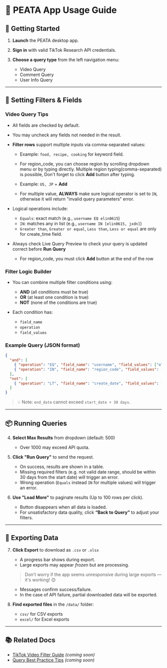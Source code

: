 # 📘 PEATA App Usage Guide

## 🚀 Getting Started

1. **Launch** the PEATA desktop app.
2. **Sign in** with valid TikTok Research API credentials.
3. **Choose a query type** from the left navigation menu:

   * Video Query
   * Comment Query
   * User Info Query

---

## 🎯 Setting Filters & Fields

### Video Query Tips

* All fields are checked by default.
* You may uncheck any fields not needed in the result.
* **Filter rows** support multiple inputs via comma-separated values:

  * Example: `food, recipe, cooking` for keyword field.
  * For region_code, you can choose region by scrolling dropdown menu or by typing directly. Multiple region typing(comma-separated) is possible, Don't forget to click **Add** button after typing.
  * Example: `US, JP` + **Add** 
  
  * For multiple value, **ALWAYS** make sure logical operator is set to `IN`, otherwise it will return "invalid query parameters" error.
  
* Logical operations include:

  * `Equals`: exact match (e.g., `username EQ elin0615`)
  * `IN`: matches any in list (e.g., `username IN [elin0615, jxdn]`)
  * `Greater than`, `Greater or equal`, `Less than`, `Less or equal` are only for create_time field.
  
* Always check Live Query Preview to check your query is updated correct before **Run Query**
    * For region_code, you must click **Add** button at the end of the row

### Filter Logic Builder

* You can combine multiple filter conditions using:

  * **AND** (all conditions must be true)
  * **OR** (at least one condition is true)
  * **NOT** (none of the conditions are true)
* Each condition has:

  * `field_name`
  * `operation`
  * `field_values`

### Example Query (JSON format)

```json
{
  "and": [
    { "operation": "EQ", "field_name": "username", "field_values": ["elin0615"] },
    { "operation": "IN", "field_name": "region_code", "field_values": ["US", "JP"] }
  ],
  "not": [
    { "operation": "LT", "field_name": "create_date", "field_values": ["20230101"] }
  ]
}
```

> 💡 Note: `end_date` cannot exceed `start_date + 30 days`.

---

## 📦 Running Queries

4. **Select Max Results** from dropdown (default: 500)

   * Over 1000 may exceed API quota.

5. **Click "Run Query"** to send the request.

   * On success, results are shown in a table.
   * Missing required filters (e.g. not valid date range, should be within 30 days from the start date) will trigger an error.
   * Wrong operation (`Equals` instead `IN` for multiple values) will trigger an error.

6. **Use "Load More"** to paginate results (Up to 100 rows per click).

   * Button disappears when all data is loaded.
   * For unsatisfactory data quality, click **“Back to Query”** to adjust your filters.

---

## 💾 Exporting Data

7. **Click Export** to download as `.csv` or `.xlsx`

   * A progress bar shows during export.
   * Large exports may appear *frozen* but are processing.
   > Don't worry if the app seems unresponsive during large exports — it's working! 😊
   * Messages confirm success/failure.
   * In the case of API failure, partial downloaded data will be exported. 

8. **Find exported files** in the `/data/` folder:

   * `csv/` for CSV exports
   * `excel/` for Excel exports

---

## 📚 Related Docs

* [TikTok Video Filter Guide](video-filter-guide.md) *(coming soon)*
* [Query Best Practice Tips](query-best-practices.md) *(coming soon)*
